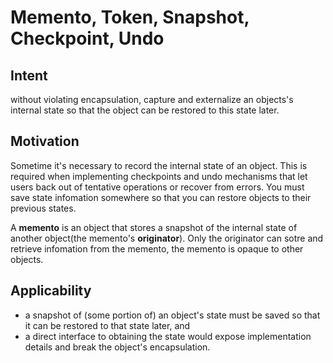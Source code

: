 # Memento, Token, Snapshot, Checkpoint, Undo

## Intent
without violating encapsulation, capture and externalize an objects's internal state so that the object can be restored to this state later.

## Motivation
Sometime it's necessary to record the internal state of an object. This is required when implementing checkpoints and undo mechanisms that let users back out of tentative operations or recover from errors. You must save state infomation somewhere so that you can restore objects to their previous states.

A **memento** is an object that stores a snapshot of the internal state of another object(the memento's **originator**). Only the originator can sotre and retrieve infomation from the memento, the memento is opaque to other objects.

## Applicability
  - a snapshot of (some portion of) an object's state must be saved so that it can be restored to that state later, and
  - a direct interface to obtaining the state would expose implementation details and break the object's encapsulation.
